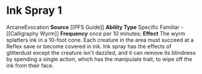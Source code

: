 ﻿---
ability_type: Specific Familiar - Calligraphy Wyrm
actions: '[one-action]'
frequency: once per 10 minutes
id: '45'
name: Ink Spray
rarity: Common
requirement: null
source: '[[DATABASE/source/PFS Guide|PFS Guide]]'
trait: null
type: Familiar Ability

---
# Ink Spray <span class="action-icon">1</span>

<span class="item-trait">Arcane</span><span class="item-trait">Evocation</span>
**Source** [[PFS Guide]]
**Ability Type** Specific Familiar - [[Calligraphy Wyrm]]
**Frequency** once per 10 minutes; **Effect** The wyrm splatters ink in a 10-foot cone. Each creature in the area must succeed at a Reflex save or become covered in ink. Ink spray has the effects of glitterdust except the creature isn't dazzled, and it can remove its blindness by spending a single action, which has the manipulate trait, to wipe off the ink from their face.